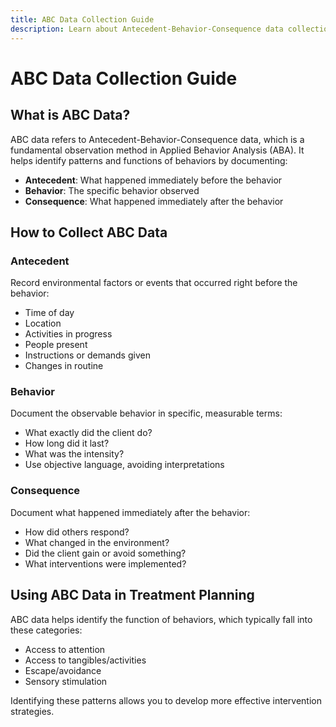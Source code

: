 ```yaml
---
title: ABC Data Collection Guide
description: Learn about Antecedent-Behavior-Consequence data collection for ABA therapy
---
```


# ABC Data Collection Guide

## What is ABC Data?

ABC data refers to Antecedent-Behavior-Consequence data, which is a fundamental observation method in Applied Behavior Analysis (ABA). It helps identify patterns and functions of behaviors by documenting:

- **Antecedent**: What happened immediately before the behavior
- **Behavior**: The specific behavior observed
- **Consequence**: What happened immediately after the behavior

## How to Collect ABC Data

### Antecedent

Record environmental factors or events that occurred right before the behavior:

- Time of day
- Location
- Activities in progress
- People present
- Instructions or demands given
- Changes in routine

### Behavior

Document the observable behavior in specific, measurable terms:

- What exactly did the client do?
- How long did it last?
- What was the intensity?
- Use objective language, avoiding interpretations

### Consequence

Document what happened immediately after the behavior:

- How did others respond?
- What changed in the environment?
- Did the client gain or avoid something?
- What interventions were implemented?

## Using ABC Data in Treatment Planning

ABC data helps identify the function of behaviors, which typically fall into these categories:

- Access to attention
- Access to tangibles/activities
- Escape/avoidance
- Sensory stimulation

Identifying these patterns allows you to develop more effective intervention strategies.
